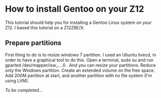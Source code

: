 How to install Gentoo on your Z12
=================================

This tutorial should help you for installing a Gentoo Linux system on your Z12. I based this tutorial on a Z12Z9E/X.

Prepare partitions
------------------

First thing to do is to resize windows 7 partition. I used an Ubuntu livecd, in order to have a graphical tool to do this. Open a terminal, sudo su and run gparted /dev/mapper/isw\_....0 . And you can resize your partitions. Reduce only the Windows partition. Create an extended volume on the free space. Add 200M partition at start, and another partition with no file system (I'm using LVM).


_To be completed..._

